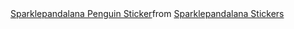 


<div class="tenor-gif-embed" data-postid="6893334903474882028" data-share-method="host" data-aspect-ratio="1.36842" data-width="100%"><a href="https://tenor.com/view/sparklepandalana-penguin-penguin-typing-gif-6893334903474882028">Sparklepandalana Penguin Sticker</a>from <a href="https://tenor.com/search/sparklepandalana-stickers">Sparklepandalana Stickers</a></div> <script type="text/javascript" async src="https://tenor.com/embed.js"></script>
